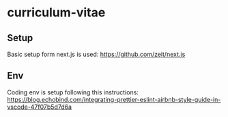 # curriculum-vitae

## Setup

Basic setup form next.js is used: https://github.com/zeit/next.js

## Env

Coding env is setup following this instructions: https://blog.echobind.com/integrating-prettier-eslint-airbnb-style-guide-in-vscode-47f07b5d7d6a